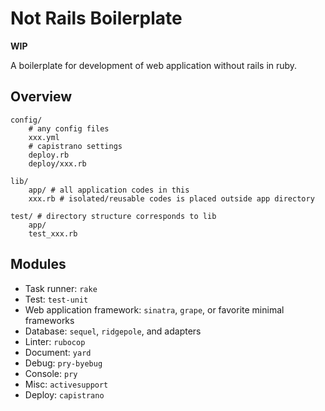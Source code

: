 # Not Rails Boilerplate

**WIP**

A boilerplate for development of web application without rails in ruby.

## Overview

```
config/
    # any config files
    xxx.yml
    # capistrano settings
    deploy.rb
    deploy/xxx.rb

lib/
    app/ # all application codes in this
    xxx.rb # isolated/reusable codes is placed outside app directory

test/ # directory structure corresponds to lib
    app/
    test_xxx.rb
```

## Modules

* Task runner: `rake`
* Test: `test-unit`
* Web application framework: `sinatra`, `grape`, or favorite minimal frameworks
* Database: `sequel`, `ridgepole`, and adapters
* Linter: `rubocop`
* Document: `yard`
* Debug: `pry-byebug`
* Console: `pry`
* Misc: `activesupport`
* Deploy: `capistrano`
